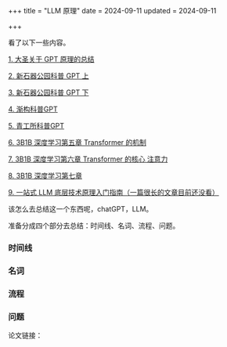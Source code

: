 +++
title = "LLM 原理"
date = 2024-09-11
updated = 2024-09-11

+++

看了以下一些内容。

[1. 大圣关于 GPT 原理的总结](https://axsppz4oyvj.feishu.cn/wiki/C6GFwC4JiiBQGqkKYwWcqrQwnOd)

[2. 新石器公园科普 GPT 上](https://www.bilibili.com/video/BV1yV4y1k7Tc/?spm_id_from=333.999.0.0&vd_source=19aca668850b8d744b996e0c9f666e09)

[3. 新石器公园科普 GPT 下](https://www.bilibili.com/video/BV1em4y187CU/?spm_id_from=333.999.0.0&vd_source=19aca668850b8d744b996e0c9f666e09)

[4. 渐构科普GPT](https://www.bilibili.com/video/BV1MY4y1R7EN/?spm_id_from=333.788.top_right_bar_window_history.content.click)

[5. 青工所科普GPT](https://www.bilibili.com/video/BV1uu4y1m7ak/?spm_id_from=333.1007.top_right_bar_window_history.content.click)

[6. 3B1B 深度学习第五章 Transformer 的机制](https://www.bilibili.com/video/BV13z421U7cs/?spm_id_from=333.999.0.0&vd_source=19aca668850b8d744b996e0c9f666e09)

[7. 3B1B 深度学习第六章 Transformer 的核心 注意力](https://www.bilibili.com/video/BV1TZ421j7Ke/?spm_id_from=333.788.recommend_more_video.0&vd_source=19aca668850b8d744b996e0c9f666e09)

[8. 3B1B 深度学习第七章](https://m.youtube.com/watch?v=9-Jl0dxWQs8)

[9. 一站式 LLM 底层技术原理入门指南（一篇很长的文章目前还没看）](https://s3tlxskbq3.feishu.cn/docx/NyPqdCKraoXz9gxNVCfcIFdnnAc)

该怎么去总结这一个东西呢，chatGPT，LLM。

准备分成四个部分去总结：时间线、名词、流程、问题。

### 时间线

### 名词

### 流程

### 问题

论文链接：
